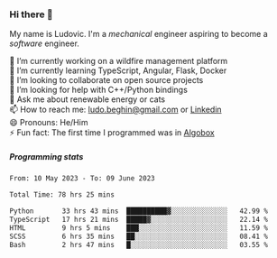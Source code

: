 ### Hi there 👋

My name is Ludovic. I'm a *mechanical* engineer aspiring to become a *software* engineer.

 🔭 I’m currently working on a wildfire management platform<br/>
 🌱 I’m currently learning TypeScript, Angular, Flask, Docker<br/>
 👯 I’m looking to collaborate on open source projects<br/>
 🤔 I’m looking for help with C++/Python bindings<br/>
 💬 Ask me about renewable energy or cats<br/>
 📫 How to reach me: ludo.beghin@gmail.com or [Linkedin](https://www.linkedin.com/in/ludovic-beghin/)<br/>
 😄 Pronouns: He/Him<br/>
 ⚡ Fun fact: The first time I programmed was in [Algobox](https://fr.wikipedia.org/wiki/Algobox)<br/>

##### Programming stats
<!--START_SECTION:waka-->

```txt
From: 10 May 2023 - To: 09 June 2023

Total Time: 78 hrs 25 mins

Python       33 hrs 43 mins  ██████████▓░░░░░░░░░░░░░░   42.99 %
TypeScript   17 hrs 21 mins  █████▓░░░░░░░░░░░░░░░░░░░   22.14 %
HTML         9 hrs 5 mins    ███░░░░░░░░░░░░░░░░░░░░░░   11.59 %
SCSS         6 hrs 35 mins   ██░░░░░░░░░░░░░░░░░░░░░░░   08.41 %
Bash         2 hrs 47 mins   █░░░░░░░░░░░░░░░░░░░░░░░░   03.55 %
```

<!--END_SECTION:waka-->
